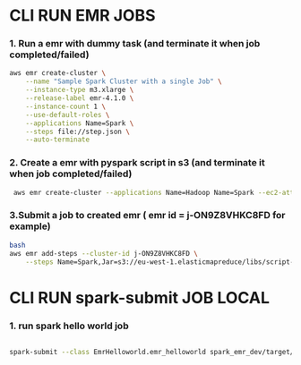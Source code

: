 # CLI RUN EMR JOBS

### 1. Run a emr with dummy task (and terminate it when job completed/failed)

```bash
aws emr create-cluster \
    --name "Sample Spark Cluster with a single Job" \
    --instance-type m3.xlarge \
    --release-label emr-4.1.0 \
    --instance-count 1 \
    --use-default-roles \
    --applications Name=Spark \
    --steps file://step.json \
    --auto-terminate
```

### 2. Create a emr with pyspark script in s3 (and terminate it when job completed/failed)

```bash
 aws emr create-cluster --applications Name=Hadoop Name=Spark --ec2-attributes '{"InstanceProfile":"EMR_EC2_DefaultRole","SubnetId":"subnet-ab8f8ee0","EmrManagedSlaveSecurityGroup":"sg-0a78143ccac876690","EmrManagedMasterSecurityGroup":"sg-03d310bc88ddb1633"}' --release-label emr-5.28.0 --log-uri 's3n://aws-logs-437885434504-us-west-2/elasticmapreduce/' --steps '[{"Args":["spark-submit","--deploy-mode","cluster","s3://etl-spark-bucket/pyspark_script/spark_helloworld.py"],"Type":"CUSTOM_JAR","ActionOnFailure":"TERMINATE_CLUSTER","Jar":"command-runner.jar","Properties":"","Name":"Spark 應用程式"}]' --instance-groups '[{"InstanceCount":1,"InstanceGroupType":"MASTER","InstanceType":"m3.xlarge","Name":"Master Instance Group"},{"InstanceCount":2,"InstanceGroupType":"CORE","InstanceType":"m3.xlarge","Name":"Core Instance Group"}]' --configurations '[{"Classification":"spark","Properties":{}}]' --auto-terminate --service-role EMR_DefaultRole --enable-debugging --name 'yen-emr-10' --scale-down-behavior TERMINATE_AT_TASK_COMPLETION --region us-west-2
 ```

### 3.Submit a job to created emr ( emr id = j-ON9Z8VHKC8FD for example)

```bash
bash 
aws emr add-steps --cluster-id j-ON9Z8VHKC8FD \
    --steps Name=Spark,Jar=s3://eu-west-1.elasticmapreduce/libs/script-runner/script-runner.jar,Args=[/home/hadoop/spark/bin/spark-submit,--deploy-mode,cluster,s3://etl-spark-bucket/pyspark_script/spark_helloworld.py],ActionOnFailure=CONTINUE

```

# CLI RUN spark-submit JOB LOCAL 

### 1. run spark hello world job

```bash

spark-submit --class EmrHelloworld.emr_helloworld spark_emr_dev/target/scala-2.11/spark_emr_dev-assembly-1.0.jar
```